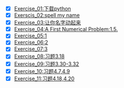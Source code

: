 
- [x] [Exercise_01:下载python]() 
- [x] [Exerscis_02:spell my name](https://www.zybuluo.com/zefengWu/note/505238) 
- [x] [Exercise_03:让你名字动起来](exercise-03/Ex-3.md) 
- [x] [Exercise_04:A First Numerical Problem:1.5.](https://github.com/zefengWu/compuational_physics_N2014301020119/blob/master/eX-4.md) 
- [x] [Exercise_05:1](https://www.zybuluo.com/zefengWu/note/534200) 
- [x] [Exercise_06:2](https://www.zybuluo.com/zefengWu/note/542435)
- [x] [Exercise_07:3](https://www.zybuluo.com/zefengWu/note/557716) 
- [x] [Exercise_08:习题3.18](https://www.zybuluo.com/zefengWu/note/565933)
- [x] [Exercise_09:习题3.30-3.32](https://www.zybuluo.com/zefengWu/note/573704)
- [x] [Exercise_10:习题4.7,4.9](https://www.zybuluo.com/zefengWu/note/581829)
- [x] [Exercise_11:习题4.18,4.20](https://www.zybuluo.com/zefengWu/note/590037)
